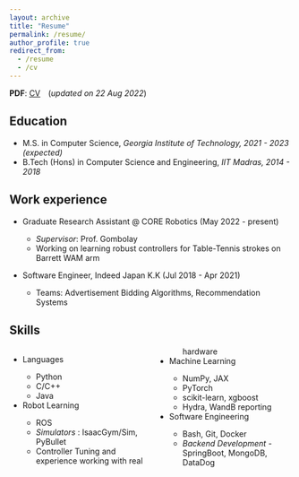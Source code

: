 ```yaml
---
layout: archive
title: "Resume"
permalink: /resume/
author_profile: true
redirect_from:
  - /resume
  - /cv
---
```

<p style="text-align:left">
  <b>PDF</b>: <a href="www.google.com">CV</a> 
  <span style="margin-left:10px">(<i>updated on 22 Aug 2022</i>)</span>
</p>

Education
-----------
* M.S. in Computer Science, _Georgia Institute of Technology, 2021 - 2023 (expected)_
* B.Tech (Hons) in Computer Science and Engineering, _IIT Madras, 2014 - 2018_

Work experience
----------------
* Graduate Research Assistant @ CORE Robotics (May 2022 - present)
  * _Supervisor_: Prof. Gombolay
  * Working on learning robust controllers for Table-Tennis strokes on Barrett WAM arm

* Software Engineer, Indeed Japan K.K (Jul 2018 - Apr 2021)
  * Teams: Advertisement Bidding Algorithms, Recommendation Systems
 
Skills
--------
<div style="column-count:2; column-gap:20px;">
<ul>
  <li> Languages </li>
  <ul>
    <li> Python </li>
    <li> C/C++ </li>
    <li> Java </li>
  </ul>
  <li> Robot Learning </li>
  <ul> 
    <li> ROS </li>
    <li> <i> Simulators </i>: IsaacGym/Sim, PyBullet </li>
    <li> Controller Tuning and experience working with real hardware</li>
  </ul>
  <li> Machine Learning </li>
  <ul>
    <li> NumPy, JAX </li>
    <li> PyTorch </li>
    <li> scikit-learn, xgboost </li>
    <li> Hydra, WandB reporting </li>
  </ul>
  <li> Software Engineering </li>
  <ul>
    <li> Bash, Git, Docker </li>
    <li> <i>Backend Development</i> - SpringBoot, MongoDB, DataDog </li>
  </ul>
</ul>
</div>

<!--
Courses
--------

<div style="column-count: 2; column-gap: 20px;">
  <ul>
    <li> Interactive Robot Learning </li>
    <li> Deep Reinforcement Learning </li>
    <li> Robot Intelligence and Planning </li>
    <li> Computer Vision </li>
    <li> Machine Learning </li>
    <li> Computer Animation </li>
  </ul>
</div>

Publications
======
  <ul>{% for post in site.publications %}
    {% include archive-single-cv.html %}
  {% endfor %}</ul>
  
Talks
======
  <ul>{% for post in site.talks %}
    {% include archive-single-talk-cv.html %}
  {% endfor %}</ul>
  
Teaching
======
  <ul>{% for post in site.teaching %}
    {% include archive-single-cv.html %}
  {% endfor %}</ul>
   -->